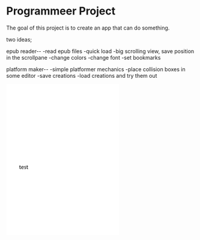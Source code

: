 # Programmeer Project

The goal of this project is to create an app that can do something.

two ideas;

epub reader--
-read epub files
-quick load
-big scrolling view, save position in the scrollpane
-change colors
-change font
-set bookmarks


platform maker--
-simple platformer mechanics
-place collision boxes in some editor
-save creations
-load creations and try them out


![](doc/test.png)